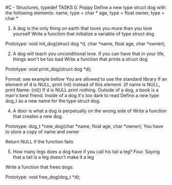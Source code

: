 #C - Structures, typedef TASKS 0. Poppy Define a new type struct dog with the following elements:
name, type = char *
age, type = float
owner, type = char *

1. A dog is the only thing on earth that loves you more than you love yourself Write a function that initialize a variable of type struct dog

Prototype: void init_dog(struct dog *d, char *name, float age, char *owner);

2. A dog will teach you unconditional love. If you can have that in your life, things won't be too bad Write a function that prints a struct dog

Prototype: void print_dog(struct dog *d);

Format: see example bellow
You are allowed to use the standard library
If an element of d is NULL, print (nil) instead of this element. (if name is NULL, print Name: (nil))
If d is NULL print nothing.
Outside of a dog, a book is a man's best friend. Inside of a dog it's too dark to read Define a new type dog_t as a new name for the type struct dog.

4. A door is what a dog is perpetually on the wrong side of Write a function that creates a new dog.

Prototype: dog_t *new_dog(char *name, float age, char *owner);
You have to store a copy of name and owner

Return NULL if the function fails

5. How many legs does a dog have if you call his tail a leg? Four. Saying that a tail is a leg doesn't make it a leg

Write a function that frees dogs.

Prototype: void free_dog(dog_t *d);



